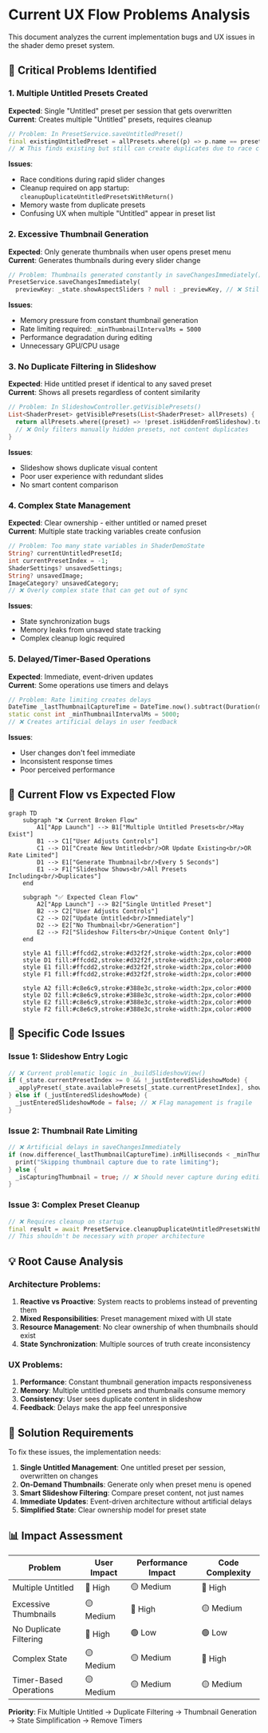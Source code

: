 # Current UX Flow Problems Analysis

This document analyzes the current implementation bugs and UX issues in the shader demo preset system.

## 🚨 Critical Problems Identified

### 1. **Multiple Untitled Presets Created**
**Expected**: Single "Untitled" preset per session that gets overwritten  
**Current**: Creates multiple "Untitled" presets, requires cleanup

```dart
// Problem: In PresetService.saveUntitledPreset()
final existingUntitledPreset = allPresets.where((p) => p.name == presetName).toList();
// ❌ This finds existing but still can create duplicates due to race conditions
```

**Issues**:
- Race conditions during rapid slider changes
- Cleanup required on app startup: `cleanupDuplicateUntitledPresetsWithReturn()`
- Memory waste from duplicate presets
- Confusing UX when multiple "Untitled" appear in preset list

### 2. **Excessive Thumbnail Generation**
**Expected**: Only generate thumbnails when user opens preset menu  
**Current**: Generates thumbnails during every slider change

```dart
// Problem: Thumbnails generated constantly in saveChangesImmediately()
PresetService.saveChangesImmediately(
  previewKey: _state.showAspectSliders ? null : _previewKey, // ❌ Still captures
```

**Issues**:
- Memory pressure from constant thumbnail generation
- Rate limiting required: `_minThumbnailIntervalMs = 5000`
- Performance degradation during editing
- Unnecessary GPU/CPU usage

### 3. **No Duplicate Filtering in Slideshow**
**Expected**: Hide untitled preset if identical to any saved preset  
**Current**: Shows all presets regardless of content similarity

```dart
// Problem: In SlideshowController.getVisiblePresets()
List<ShaderPreset> getVisiblePresets(List<ShaderPreset> allPresets) {
  return allPresets.where((preset) => !preset.isHiddenFromSlideshow).toList();
  // ❌ Only filters manually hidden presets, not content duplicates
}
```

**Issues**:
- Slideshow shows duplicate visual content
- Poor user experience with redundant slides
- No smart content comparison

### 4. **Complex State Management**
**Expected**: Clear ownership - either untitled or named preset  
**Current**: Multiple state tracking variables create confusion

```dart
// Problem: Too many state variables in ShaderDemoState
String? currentUntitledPresetId;
int currentPresetIndex = -1;
ShaderSettings? unsavedSettings;
String? unsavedImage;
ImageCategory? unsavedCategory;
// ❌ Overly complex state that can get out of sync
```

**Issues**:
- State synchronization bugs
- Memory leaks from unsaved state tracking
- Complex cleanup logic required

### 5. **Delayed/Timer-Based Operations**
**Expected**: Immediate, event-driven updates  
**Current**: Some operations use timers and delays

```dart
// Problem: Rate limiting creates delays
DateTime _lastThumbnailCaptureTime = DateTime.now().subtract(Duration(minutes: 1));
static const int _minThumbnailIntervalMs = 5000;
// ❌ Creates artificial delays in user feedback
```

**Issues**:
- User changes don't feel immediate
- Inconsistent response times
- Poor perceived performance

## 🔄 Current Flow vs Expected Flow

```mermaid
graph TD
    subgraph "❌ Current Broken Flow"
        A1["App Launch"] --> B1["Multiple Untitled Presets<br/>May Exist"]
        B1 --> C1["User Adjusts Controls"]
        C1 --> D1["Create New Untitled<br/>OR Update Existing<br/>OR Rate Limited"]
        D1 --> E1["Generate Thumbnail<br/>Every 5 Seconds"]
        E1 --> F1["Slideshow Shows<br/>All Presets Including<br/>Duplicates"]
    end
    
    subgraph "✅ Expected Clean Flow"  
        A2["App Launch"] --> B2["Single Untitled Preset"]
        B2 --> C2["User Adjusts Controls"]
        C2 --> D2["Update Untitled<br/>Immediately"]
        D2 --> E2["No Thumbnail<br/>Generation"]
        E2 --> F2["Slideshow Filters<br/>Unique Content Only"]
    end
    
    style A1 fill:#ffcdd2,stroke:#d32f2f,stroke-width:2px,color:#000
    style D1 fill:#ffcdd2,stroke:#d32f2f,stroke-width:2px,color:#000
    style E1 fill:#ffcdd2,stroke:#d32f2f,stroke-width:2px,color:#000
    style F1 fill:#ffcdd2,stroke:#d32f2f,stroke-width:2px,color:#000
    
    style A2 fill:#c8e6c9,stroke:#388e3c,stroke-width:2px,color:#000
    style D2 fill:#c8e6c9,stroke:#388e3c,stroke-width:2px,color:#000
    style E2 fill:#c8e6c9,stroke:#388e3c,stroke-width:2px,color:#000
    style F2 fill:#c8e6c9,stroke:#388e3c,stroke-width:2px,color:#000
```

## 🐛 Specific Code Issues

### Issue 1: Slideshow Entry Logic
```dart
// ❌ Current problematic logic in _buildSlideshowView()
if (_state.currentPresetIndex >= 0 && !_justEnteredSlideshowMode) {
  _applyPreset(_state.availablePresets[_state.currentPresetIndex], showControls: false);
} else if (_justEnteredSlideshowMode) {
  _justEnteredSlideshowMode = false; // ❌ Flag management is fragile
}
```

### Issue 2: Thumbnail Rate Limiting
```dart
// ❌ Artificial delays in saveChangesImmediately
if (now.difference(_lastThumbnailCaptureTime).inMilliseconds < _minThumbnailIntervalMs) {
  print("Skipping thumbnail capture due to rate limiting");
} else {
  _isCapturingThumbnail = true; // ❌ Should never capture during editing
}
```

### Issue 3: Complex Preset Cleanup
```dart
// ❌ Requires cleanup on startup
final result = await PresetService.cleanupDuplicateUntitledPresetsWithReturn();
// This shouldn't be necessary with proper architecture
```

## 💡 Root Cause Analysis

### **Architecture Problems**:
1. **Reactive vs Proactive**: System reacts to problems instead of preventing them
2. **Mixed Responsibilities**: Preset management mixed with UI state
3. **Resource Management**: No clear ownership of when thumbnails should exist
4. **State Synchronization**: Multiple sources of truth create inconsistency

### **UX Problems**:
1. **Performance**: Constant thumbnail generation impacts responsiveness
2. **Memory**: Multiple untitled presets and thumbnails consume memory
3. **Consistency**: User sees duplicate content in slideshow
4. **Feedback**: Delays make the app feel unresponsive

## 🎯 Solution Requirements

To fix these issues, the implementation needs:

1. **Single Untitled Management**: One untitled preset per session, overwritten on changes
2. **On-Demand Thumbnails**: Generate only when preset menu is opened
3. **Smart Slideshow Filtering**: Compare preset content, not just names
4. **Immediate Updates**: Event-driven architecture without artificial delays
5. **Simplified State**: Clear ownership model for preset state

## 📊 Impact Assessment

| Problem | User Impact | Performance Impact | Code Complexity |
|---------|-------------|-------------------|-----------------|
| Multiple Untitled | 🔴 High | 🟡 Medium | 🔴 High |
| Excessive Thumbnails | 🟡 Medium | 🔴 High | 🟡 Medium |
| No Duplicate Filtering | 🔴 High | 🟢 Low | 🟢 Low |
| Complex State | 🟡 Medium | 🟡 Medium | 🔴 High |
| Timer-Based Operations | 🟡 Medium | 🟡 Medium | 🟡 Medium |

**Priority**: Fix Multiple Untitled → Duplicate Filtering → Thumbnail Generation → State Simplification → Remove Timers 